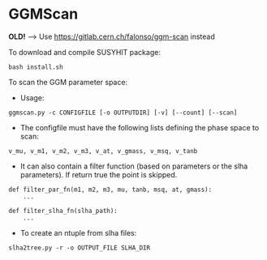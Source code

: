 GGMScan
========

**OLD!** --> Use https://gitlab.cern.ch/falonso/ggm-scan instead


To download and compile SUSYHIT package:

    bash install.sh


To scan the GGM parameter space:

* Usage:

```
ggmscan.py -c CONFIGFILE [-o OUTPUTDIR] [-v] [--count] [--scan]
```

* The configfile must have the following lists defining the phase space to scan:

```
v_mu, v_m1, v_m2, v_m3, v_at, v_gmass, v_msq, v_tanb
```

* It can also contain a filter function (based on parameters or the slha parameters). If return true the point is skipped.

```
def filter_par_fn(m1, m2, m3, mu, tanb, msq, at, gmass):
    ...

def filter_slha_fn(slha_path):
    ...
```


* To create an ntuple from slha files:

```
slha2tree.py -r -o OUTPUT_FILE SLHA_DIR
```
